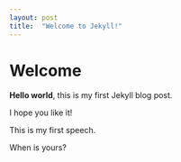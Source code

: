 ```yaml
---
layout: post
title:  "Welcome to Jekyll!"
---
```


# Welcome

**Hello world**, this is my first Jekyll blog post.

I hope you like it!

This is my first speech.

When is yours?


